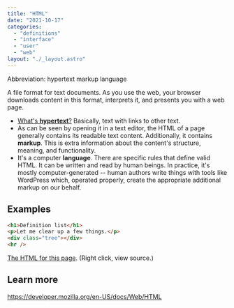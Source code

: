 ```yaml
---
title: "HTML"
date: "2021-10-17"
categories: 
  - "definitions"
  - "interface"
  - "user"
  - "web"
layout: "./_layout.astro"
---
```


Abbreviation: hypertext markup language

A file format for text documents. As you use the web, your browser downloads content in this format, interprets it, and presents you with a web page.

- [What's **hypertext**?](https://jasonsackey.com/2019/02/18/on-hypertext-its-origins-as-it-is-and-as-it-could-be/) Basically, text with links to other text.
- As can be seen by opening it in a text editor, the HTML of a page generally contains its readable text content. Additionally, it contains **markup**. This is extra information about the content's structure, meaning, and functionality.
- It's a computer **language**. There are specific rules that define valid HTML. It can be written and read by human beings. In practice, it's mostly computer-generated -- human authors write things with tools like WordPress which, operated properly, create the appropriate additional markup on our behalf.

## Examples

```html
<h1>Definition list</h1>
<p>Let me clear up a few things.</p>
<div class="tree"></div>
<hr />
```

[The HTML for this page](http://view-source:https://jasonsackey.com/2021/10/17/html/). (Right click, view source.)

## Learn more

https://developer.mozilla.org/en-US/docs/Web/HTML
